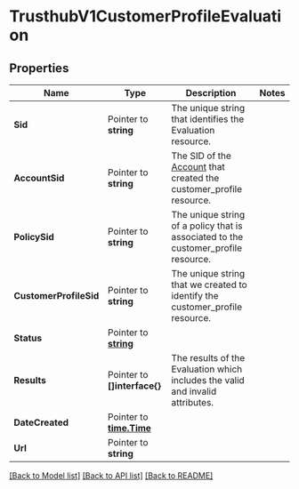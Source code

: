 # TrusthubV1CustomerProfileEvaluation

## Properties

Name | Type | Description | Notes
------------ | ------------- | ------------- | -------------
**Sid** | Pointer to **string** | The unique string that identifies the Evaluation resource. |
**AccountSid** | Pointer to **string** | The SID of the [Account](https://www.twilio.com/docs/iam/api/account) that created the customer_profile resource. |
**PolicySid** | Pointer to **string** | The unique string of a policy that is associated to the customer_profile resource. |
**CustomerProfileSid** | Pointer to **string** | The unique string that we created to identify the customer_profile resource. |
**Status** | Pointer to [**string**](CustomerProfileEvaluationEnumStatus.md) |  |
**Results** | Pointer to **[]interface{}** | The results of the Evaluation which includes the valid and invalid attributes. |
**DateCreated** | Pointer to [**time.Time**](time.Time.md) |  |
**Url** | Pointer to **string** |  |

[[Back to Model list]](../README.md#documentation-for-models) [[Back to API list]](../README.md#documentation-for-api-endpoints) [[Back to README]](../README.md)


